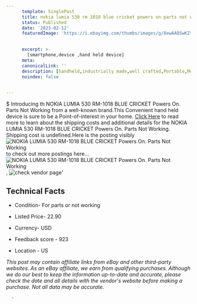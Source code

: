 ```yaml
---
      template: SinglePost
      title: nokia lumia 530 rm 1018 blue cricket powers on parts not working
      status: Published
      date: '2023-02-12'
      featuredImage: 'https://i.ebayimg.com/thumbs/images/g/8ewAAOSwKZtjn9cc/s-l225.jpg'
       

      excerpt: >-
        [smartphone,device ,hand held device]
      meta:
      canonicalLink: ''
      description: [handheld,industrially made,well crafted,Portable,Mobile,Compact,Convenient,Lightweight,Maneuverable,Man-portable,Miniature,Carriable,Hand-held,Light,Holdable,Transportable,Mobile device,Pocket-sized,On-the-go,Wireless,Cordless,Compact size,Convenient size, smartphone,device ,hand held device]
      noindex: false
      

---
```

$
      Introducing th NOKIA LUMIA 530 RM-1018 BLUE CRICKET Powers On.  Parts Not Working from a well-known brand.This Convenient hand held device is sure to be a Point-of-interest in your home. [Click Here](https://www.ebay.com/itm/185703867812?hash=item2b3cd025a4%3Ag%3A8ewAAOSwKZtjn9cc&mkevt=1&mkcid=1&mkrid=711-53200-19255-0&campid=%253CePNCampaignId%253E&customid=%253CreferenceId%253E&toolid=10049) to read more to learn about the shipping costs and additional details for the NOKIA LUMIA 530 RM-1018 BLUE CRICKET Powers On.  Parts Not Working. Shipping cost is undefined.Here is the posting visibly ![NOKIA LUMIA 530 RM-1018 BLUE CRICKET Powers On.  Parts Not Working](https://i.ebayimg.com/thumbs/images/g/8ewAAOSwKZtjn9cc/s-l225.jpg) to check out more postings here... ![NOKIA LUMIA 530 RM-1018 BLUE CRICKET Powers On.  Parts Not Working](https://i.ebayimg.com/images/g/8ewAAOSwKZtjn9cc/s-l1600.jpg), ![check vendor page](https://origin-galleryplus.ebayimg.com/ws/web/185703867812_2_0_1/225x225.jpg,https://origin-galleryplus.ebayimg.com/ws/web/185703867812_3_0_1/225x225.jpg,https://origin-galleryplus.ebayimg.com/ws/web/185703867812_4_0_1/225x225.jpg,https://origin-galleryplus.ebayimg.com/ws/web/185703867812_5_0_1/225x225.jpg)'

      

 ## Technical Facts 



     
      

 - Condition- For parts or not working 


      

 - Listed Price- 22.90 


      

 - Currency- USD 


      

 - Feedback score - 923 


      

 - Location - US 


      
      

 *_This post may contain affiliate links from eBay and other third-party websites. As an eBay affiliate, we earn from qualifying purchases. Although we do our best to keep the information up-to-date and accurate, please check the date and all details with the vendor's website before making a purchase. Not all data may be accurate._*




      -
